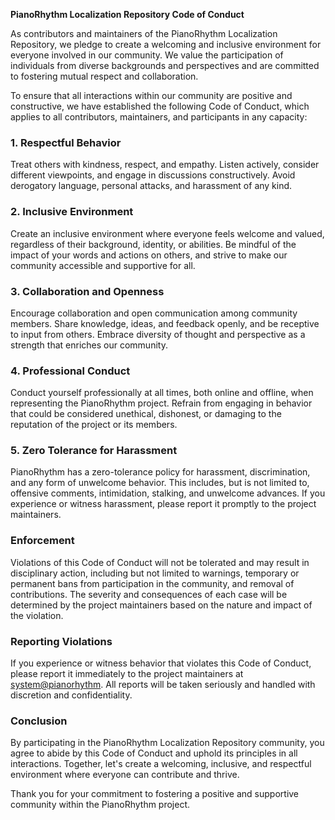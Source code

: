 **PianoRhythm Localization Repository Code of Conduct**

As contributors and maintainers of the PianoRhythm Localization Repository, we pledge to create a welcoming and inclusive environment for everyone involved in our community. We value the participation of individuals from diverse backgrounds and perspectives and are committed to fostering mutual respect and collaboration.

To ensure that all interactions within our community are positive and constructive, we have established the following Code of Conduct, which applies to all contributors, maintainers, and participants in any capacity:

### 1. Respectful Behavior

Treat others with kindness, respect, and empathy. Listen actively, consider different viewpoints, and engage in discussions constructively. Avoid derogatory language, personal attacks, and harassment of any kind.

### 2. Inclusive Environment

Create an inclusive environment where everyone feels welcome and valued, regardless of their background, identity, or abilities. Be mindful of the impact of your words and actions on others, and strive to make our community accessible and supportive for all.

### 3. Collaboration and Openness

Encourage collaboration and open communication among community members. Share knowledge, ideas, and feedback openly, and be receptive to input from others. Embrace diversity of thought and perspective as a strength that enriches our community.

### 4. Professional Conduct

Conduct yourself professionally at all times, both online and offline, when representing the PianoRhythm project. Refrain from engaging in behavior that could be considered unethical, dishonest, or damaging to the reputation of the project or its members.

### 5. Zero Tolerance for Harassment

PianoRhythm has a zero-tolerance policy for harassment, discrimination, and any form of unwelcome behavior. This includes, but is not limited to, offensive comments, intimidation, stalking, and unwelcome advances. If you experience or witness harassment, please report it promptly to the project maintainers.

### Enforcement

Violations of this Code of Conduct will not be tolerated and may result in disciplinary action, including but not limited to warnings, temporary or permanent bans from participation in the community, and removal of contributions. The severity and consequences of each case will be determined by the project maintainers based on the nature and impact of the violation.

### Reporting Violations

If you experience or witness behavior that violates this Code of Conduct, please report it immediately to the project maintainers at [system@pianorhythm](mailto:code_conduct+system@pianorhythm.io). All reports will be taken seriously and handled with discretion and confidentiality.

### Conclusion

By participating in the PianoRhythm Localization Repository community, you agree to abide by this Code of Conduct and uphold its principles in all interactions. Together, let's create a welcoming, inclusive, and respectful environment where everyone can contribute and thrive.

Thank you for your commitment to fostering a positive and supportive community within the PianoRhythm project.